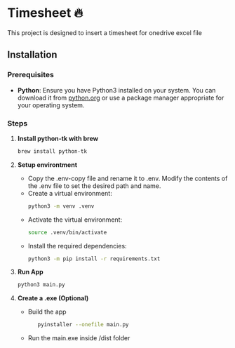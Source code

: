 # Timesheet 🔥

This project is designed to insert a timesheet for onedrive excel file

## Installation

### Prerequisites

- **Python**: Ensure you have Python3 installed on your system. You can download it from [python.org](https://www.python.org/downloads/) or use a package manager appropriate for your operating system.

### Steps

1. **Install python-tk with brew**

   ```bash
   brew install python-tk
   ```

2. **Setup environtment**

   - Copy the .env-copy file and rename it to .env. Modify the contents of the .env file to set the desired path and name.
   - Create a virtual environment:
     ```bash
     python3 -m venv .venv
     ```
   - Activate the virtual environment:
     ```bash
     source .venv/bin/activate
     ```
   - Install the required dependencies:
     ```bash
     python3 -m pip install -r requirements.txt
     ```

3. **Run App**

   ```bash
   python3 main.py
   ```

4. **Create a .exe (Optional)**
   - Build the app
     ```bash
        pyinstaller --onefile main.py
     ```
   - Run the main.exe inside /dist folder
